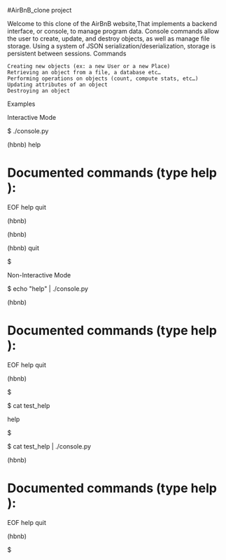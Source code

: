 #AirBnB_clone project

Welcome to this clone of the AirBnB website,That implements a backend interface, or console, to manage program data. Console commands allow the user to create, update, and destroy objects, as well as manage file storage. Using a system of JSON serialization/deserialization, storage is persistent between sessions.
Commands

    Creating new objects (ex: a new User or a new Place)
    Retrieving an object from a file, a database etc…
    Performing operations on objects (count, compute stats, etc…)
    Updating attributes of an object
    Destroying an object
Examples

Interactive Mode

$ ./console.py

(hbnb) help

Documented commands (type help <topic>):
========================================
EOF  help  quit

(hbnb)

(hbnb) 

(hbnb) quit

$

Non-Interactive Mode

$ echo "help" | ./console.py

(hbnb)

Documented commands (type help <topic>):
========================================
EOF  help  quit

(hbnb) 

$

$ cat test_help

help

$

$ cat test_help | ./console.py

(hbnb)

Documented commands (type help <topic>):
========================================
EOF  help  quit

(hbnb) 

$
